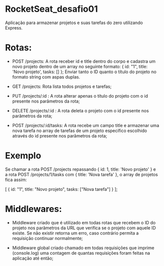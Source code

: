 # RocketSeat_desafio01

Aplicação para armazenar projetos e suas tarefas do zero utilizando Express.

# Rotas:

- POST /projects: A rota receber id e title dentro do corpo e cadastra um novo projeto dentro de um array no seguinte formato: 
{ id: "1", title: 'Novo projeto', tasks: [] }; 
Enviar tanto o ID quanto o título do projeto no formato string com aspas duplas.

- GET /projects: Rota lista todos projetos e tarefas;

- PUT /projects/:id : A rota alterar apenas o título do projeto com o id presente nos parâmetros da rota;

- DELETE /projects/:id : A rota deleta o projeto com o id presente nos parâmetros da rota;

- POST /projects/:id/tasks: A rota recebe um campo title e armazenar uma nova tarefa no array de tarefas de um projeto
específico escolhido através do id presente nos parâmetros da rota;

# Exemplo
Se chamar a rota POST /projects repassando { id: 1, title: 'Novo projeto' } e a rota POST /projects/1/tasks com
{ title: 'Nova tarefa' }, o array de projetos fica assim:

[
  {
    id: "1",
    title: "Novo projeto",
    tasks: ["Nova tarefa"]
  }
];

# Middlewares:

- Middleware criado que é utilizado em todas rotas que recebem o ID do projeto nos parâmetros da URL que verifica se o projeto 
com aquele ID existe. Se não existir retorna um erro, caso contrário permita a requisição continuar normalmente;

- Middleware global criado chamado em todas requisições que imprime (console.log) uma contagem de quantas requisições foram 
feitas na aplicação até então;

